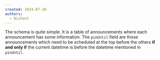 ```yaml
---
created: 2024-07-30
authors:
  - Nishant
---
```

The schema is quite simple. It is a table of announcements where each announcement has some information. The `pinUntil` field are those announcements which need to be scheduled at the top before the others **if and only if** the current datetime is before the datetime mentioned in `pinUntil`.
